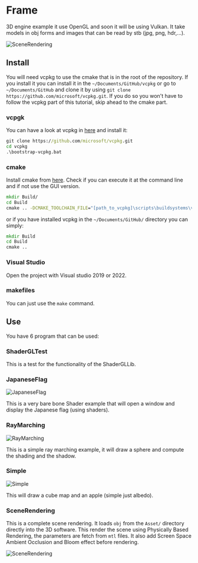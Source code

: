 # Frame

3D engine example it use OpenGL and soon it will be using Vulkan. It take 
models in obj forms and images that can be read by stb (jpg, png, hdr,...).

![SceneRendering](https://github.com/anirul/ShaderGL/raw/master/Sample/SceneRendering.png "A Scene rendering made with ShaderGL.")

## Install

You will need vcpkg to use the cmake that is in the root of the repository.
If you install it you can install it in the ```~/Documents/GitHub/vcpkg``` 
or go to ```~/Documents/GitHub``` and clone it by using 
```git clone https://github.com/microsoft/vcpkg.git```. If you do so you won't
have to follow the vcpkg part of this tutorial, skip ahead to the cmake part.

### vcpgk

You can have a look at vcpkg in [here](https://github.com/microsoft/vcpkg) and
install it:

```cmd
git clone https://github.com/microsoft/vcpkg.git
cd vcpkg
.\bootstrap-vcpkg.bat
```

### cmake

Install cmake from [here](https://cmake.org/). Check if you can execute it at
the command line and if not use the GUI version.

```cmd
mkdir Build/
cd Build
cmake .. -DCMAKE_TOOLCHAIN_FILE="[path_to_vcpkg]\scripts\buildsystems\vcpkg.cmake"
```
or if you have installed vcpkg in the ```~/Documents/GitHub/``` directory you 
can simply:

```cmd
mkdir Build
cd Build
cmake ..
```

### Visual Studio

Open the project with Visual studio 2019 or 2022.

### makefiles

You can just use the ```make``` command.

## Use

You have 6 program that can be used:

### ShaderGLTest

This is a test for the functionality of the ShaderGLLib.

### JapaneseFlag

![JapaneseFlag](https://github.com/anirul/ShaderGL/raw/master/Sample/JapaneseFlag.png "A rendering of the Japanese flag using shaders.")

This is a very bare bone Shader example that will open a window and display
the Japanese flag (using shaders).

### RayMarching

![RayMarching](https://github.com/anirul/ShaderGL/raw/master/Sample/RayMarching.png "A rendering of a sphere on a plane using raymaching shaders.")

This is a simple ray marching example, it will draw a sphere and compute the
shading and the shadow.

### Simple

![Simple](https://github.com/anirul/ShaderGL/raw/master/Sample/Simple.png "A rendering of an apple floating in the coulds.")

This will draw a cube map and an apple (simple just albedo).

### SceneRendering

This is a complete scene rendering. It loads ```obj``` from the ```Asset/```
directory directly into the 3D software. This render the scene using
Physically Based Rendering, the parameters are fetch from ```mtl``` files.
It also add Screen Space Ambient Occlusion and Bloom effect before rendering.

![SceneRendering](https://github.com/anirul/ShaderGL/raw/master/Sample/SceneRendering.png "A Scene rendering made with ShaderGL.")
